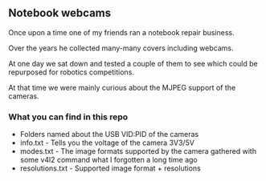 ## Notebook webcams

Once upon a time one of my friends ran a notebook repair business.

Over the years he collected many-many covers including webcams.

At one day we sat down and tested a couple of them to see which could be repurposed for robotics competitions.

At that time we were mainly curious about the MJPEG support of the cameras.

### What you can find in this repo
* Folders named about the USB VID:PID of the cameras
* info.txt - Tells you the voltage of the camera 3V3/5V 
* modes.txt - The image formats supported by the camera gathered with some v4l2 command what I forgotten a long time ago
* resolutions.txt - Supported image format + resolutions

